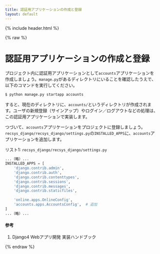 ```yaml
---
title: 認証用アプリケーションの作成と登録
layout: default
---
```


{% include header.html %}

{% raw %}

# 認証用アプリケーションの作成と登録

プロジェクト内に認証用アプリケーションとして`accounts`アプリケーションを作成しましょう。`manage.py`があるディレクトリにいることを確認したうえで、以下のコマンドを実行してください。

```bash
$ python manage.py startapp accounts
```

すると、現在のディレクトリに、`accounts/`というディレクトリが作成されます。ユーザの新規登録（サインアップ）やログイン／ログアウトなどの処理は、この認証用アプリケーションで実装します。

つづいて、`accounts`アプリケーションをプロジェクトに登録しましょう。`recsys_django/recsys_django/settings.py`の`INSTALLED_APPS`に、`accounts`アプリケーションを追加します。

リスト1: `recsys_django/recsys_django/settings.py`
```py
...（略）...
INSTALLED_APPS = [
    'django.contrib.admin',
    'django.contrib.auth',
    'django.contrib.contenttypes',
    'django.contrib.sessions',
    'django.contrib.messages',
    'django.contrib.staticfiles',
    
    'online.apps.OnlineConfig',
    'accounts.apps.AccountsConfig',  # 追加
]
...（略）...
```

#### 参考
1. Django4 Webアプリ開発 実装ハンドブック

{% endraw %}
